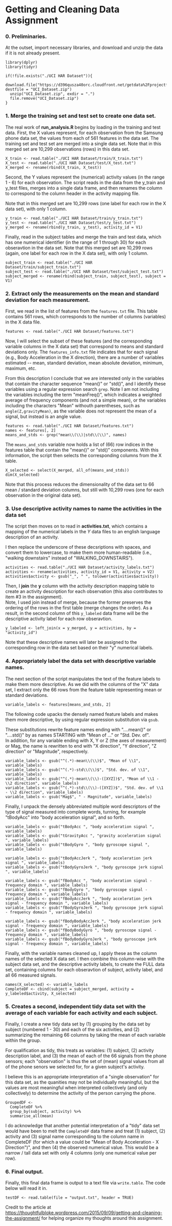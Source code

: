 
# Getting and Cleaning Data Assignment

### 0.  Preliminaries.   

At the outset, import necessary libraries, and download and unzip the data if it is not already present. 

```{r message = FALSE, warning = FALSE}
library(dplyr)
library(tidyr)

if(!file.exists("./UCI HAR Dataset")){
  download.file("https://d396qusza40orc.cloudfront.net/getdata%2Fprojectfiles%2FUCI%20HAR%20Dataset.zip", destfile = "UCI_Dataset.zip")
  unzip("UCI_Dataset.zip", exdir = ".")
  file.remove("UCI_Dataset.zip")
} 
```


### 1. Merge the training set and test set to create one data set. 

The real work of **run_analysis.R** begins by loading in the training and test data.  First, the X values represent, for each observation from the Samsung phone data set, the values from each of 561 features in the data set.  The training set and test set are merged into a single data set.  Note that in this merged set are 10,299 observations (rows) in this data set. 

```{r message = FALSE, warning = FALSE}
X_train <- read.table("./UCI HAR Dataset/train/X_train.txt")
X_test <- read.table("./UCI HAR Dataset/test/X_test.txt")
X_merged <- rename(rbind(X_train, X_test))
```

Second, the Y values represent the (numerical) activity values (in the range 1 - 6) for each observation.   The script reads in the data from the y_train and y_test files, merges into a single data frame, and then renames the column to correspond to the column header in the activity mapping file. 

Note that in this merged set are 10,299 rows (one label for each row in the X data set), with only 1 column. 

```{r message = FALSE, warning = FALSE}
y_train <- read.table("./UCI HAR Dataset/train/y_train.txt")
y_test <- read.table("./UCI HAR Dataset/test/y_test.txt")
y_merged <- rename(rbind(y_train, y_test), activity_id = V1)
```

Finally, read in the subject tables and merge the train and test data, which has one numerical identifier (in the range of 1 through 30) for each obseravtion in the data set.  Note that this merged set are 10,299 rows (again, one label for each row in the X data set), with only 1 column. 

```{r message = FALSE, warning = FALSE}
subject_train <- read.table("./UCI HAR Dataset/train/subject_train.txt")
subject_test <- read.table("./UCI HAR Dataset/test/subject_test.txt")
subject_merged <- rename(rbind(subject_train, subject_test), subject = V1)
```

### 2.  Extract only the measurements on the mean and standard deviation for each measurement. 

First, we read in the list of features from the `features.txt` file.   This table contains 561 rows, which corresponds to the number of columns (variables) in the X data file.  

```{r message = FALSE, warning = FALSE}
features <- read.table("./UCI HAR Dataset/features.txt")
```

Now, I will select the subset of these features (and the corresponding variable columns in the X data set) that correspond to means and standard deviations only.   The `features_info.txt` file indicates that for each signal (e.g., Body Acceleration in the X direction), there are a number of variables estimated -- mean, standard deviation, mean absolute deviation, minimum, maximum, etc. 

From this description I conclude that we are interested only in the variables that contain the character sequence "mean()" or "std()", and I identify these variables using a regular expression search `grep`.  Note I am not including the variables including the term "meanFreq()", which indicates a weighted average of frequency components (and not a simple mean), or the variables including the characters "Mean" withouth parentheses, such as `angle(Z,gravityMean)`, as the variable does not represent the mean of a signal, but instead is an angle value. 


```{r message = FALSE, warning = FALSE}
features <- read.table("./UCI HAR Dataset/features.txt")
names <- features[, 2]
means_and_stds <- grep("mean\\(\\)|std\\(\\)", names)
```

The `means_and_stds` variable now holds a list of (66) row indices in the features table that contain the "mean()" or "std()" components.  With this information, the script then selects the corresponding columns from the X table.  


```{r message = FALSE, warning = FALSE}
X_selected <- select(X_merged, all_of(means_and_stds))
dim(X_selected)
```

Note that this process reduces the dimensionality of the data set to 66 mean / standard deviation columns, but still with 10,299 rows (one for each observation in the original data set).  

### 3.   Use descriptive activity names to name the activities in the data set

The script then moves on to read in **activities.txt**, which contains a mapping of the numerical labels in the *Y* data files to an english language description of an activity. 

I then replace the underscore of these decsriptions with spaces, and convert them to lowercase, to make them more human-readable (i.e., "walking downstairs" instead of "WALKING_DOWNSTAIRS").  

```{r message = FALSE, warning = FALSE}
activities <- read.table("./UCI HAR Dataset/activity_labels.txt")
activities <- rename(activities, activity_id = V1, activity = V2)
activities$activity <- gsub("_", " ", tolower(activities$activity))
```

Then, I **join** the **y** column with the activity description mapping table to create an activity description for each observation (this also contributes to item #3 in the assignment).  
Note, I used join instead of merge, because the former preserves the ordering of the rows in the first table (merge changes the order).  As a result, in the second column of this `y_labeled` data frame will be the descriptive activity label for each row obseravtion. 

```{r message = FALSE, warning = FALSE}
y_labeled <- left_join(x = y_merged, y = activities, by = "activity_id")
```

Note that these descriptive names will later be assigned to the corresponding row in the data set based on their "y" numerical labels. 

### 4. Appropriately label the data set with descriptive variable names.

The next section of the script manipulates the text of the feature labels to make them more descriptive. 
As we did with the columns of the "X" data set, I extract only the 66 rows from the feature table representing mean or standard deviations. 

```{r message = FALSE, warning = FALSE}
variable_labels <- features[means_and_stds, 2]
```

The following code upacks the densely named feature labels and makes them more descriptive, by using regular expression substitution via `gsub`. 

These substitutions rewrite feature names ending with "....mean()" or "....std()" by as names STARTING with "Mean of ..." or "Std. Dev. of".  
In addition, for any variable ending with X, Y or Z (the axes of measurement) or Mag, the name is rewritten to end with "X direction", "Y direction", "Z direction" or "Magnitude", respectively.

```{r message = FALSE, warning = FALSE}
variable_labels <- gsub("^(.*)-mean\\(\\)$", "Mean of \\1", variable_labels)
variable_labels <- gsub("^(.*)-std\\(\\)$", "Std. dev. of \\1", variable_labels)
variable_labels <- gsub("^(.*)-mean\\(\\)-([XYZ])$", "Mean of \\1 - \\2 direction", variable_labels)
variable_labels <- gsub("^(.*)-std\\(\\)-([XYZ])$", "Std. dev. of \\1 - \\2 direction", variable_labels)
variable_labels <- gsub("Mag$", " - Magnitude", variable_labels)
```

Finally, I unpack the densely abbreviated multiple word descriptors of the type of signal measured into complete words, turning, for example "tBodyAcc" into "body acceleration signal", and so forth. 

```{r message = FALSE, warning = FALSE}
variable_labels <- gsub("tBodyAcc ", "body acceleration signal ", variable_labels)
variable_labels <- gsub("tGravityAcc ", "gravity acceleration signal ", variable_labels)
variable_labels <- gsub("tBodyGyro ", "body gyroscope signal ", variable_labels)

variable_labels <- gsub("tBodyAccJerk ", "body acceleration jerk signal ", variable_labels)
variable_labels <- gsub("tBodyGyroJerk ", "body gyroscope jerk signal ", variable_labels)

variable_labels <- gsub("fBodyAcc ", "body acceleration signal - frequency domain ", variable_labels)
variable_labels <- gsub("fBodyGyro ", "body gyroscope signal - frequency domain ", variable_labels)
variable_labels <- gsub("fBodyAccJerk ", "body acceleration jerk signal - frequency domain ", variable_labels)
variable_labels <- gsub("fBodyGyroJerk ", "body gyroscope jerk signal - frequency domain ", variable_labels)

variable_labels <- gsub("fBodyBodyAccJerk ", "body acceleration jerk signal - frequency domain ", variable_labels)
variable_labels <- gsub("fBodyBodyGyro ", "body gyroscope signal - frequency domain ", variable_labels)
variable_labels <- gsub("fBodyBodyGyroJerk ", "body gyroscope jerk signal - frequency domain ", variable_labels)
```

Finally, with the variable names cleaned up, I apply these as the column names of the selected X data set. 
I then combine this column-wise with the subject data set, and the descriptive activity labels, to create the FULL data set, containing columns for each obseravtion of subject, activity label, and all 66 measured signals. 

```{r message = FALSE, warning = FALSE}
names(X_selected) <- variable_labels
CompleteDF <- cbind(subject = subject_merged, activity = y_labeled$activity, X_selected)
```

### 5. Creates a second, independent tidy data set with the average of each variable for each activity and each subject.


Finally, I create a new tidy data set by (1) grouping by the data set by subject (numbered 1 - 30) and each of the six activities, and (2) summarizing the remaining 66 columns by taking the mean of each variable within the group. 

For qualification as tidy, this treats as variables: (1) subject, (2) activity description label, and (3) the mean of each of the 66 signals from the phone sensors; each "observation" is thus the set of (mean) signal values from all of the phone senors we selected for, for a given subject's activity. 

I believe this is an appropriate interpretation of a "single observation" for this data set, as the quanities may not be individually meaningful, but the values are most meaningful when interpreted collectively (and only collectively) to determine the activity of the person carrying the phone. 

```{r message = FALSE, warning = FALSE}
GroupedDF <- 
  CompleteDF %>%
  group_by(subject, activity) %>%
  summarise_all(mean)
```

I do acknowledge that another potential interpretation of a "tidy" data set would have been to melt the `CompleteDF` data frame and treat (1) subject, (2) activity and (3) signal name corresponding to the column name in CompleteDF (for which a value could be "Mean of Body Acceleration - X Direction")", and then (4) the observed numerical value.   This would be a narrow / tall data set with only 4 columns (only one numerical value per row).


### 6.  Final output. 

Finally, this final data frame is output to a text file via `write.table`.   The code below will read it in. 

```{r message = FALSE, warning = FALSE}
testDF <- read.table(file = "output.txt", header = TRUE)
```

Credit to the article at https://thoughtfulbloke.wordpress.com/2015/09/09/getting-and-cleaning-the-assignment/ for helping organize my thoughts around this assignment. 

